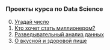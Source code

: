 ### Проекты курса по Data Science

0. [Угадай число](project%2000%20-%20github/)
1. [Кто хочет стать миллионером?](project%2001%20-%20millionaire/)
2. [Разведывательный анализ данных](project%2002%20-%20EDA/)
3. [О вкусной и здоровой пище](project%2003%20-%20food/)
